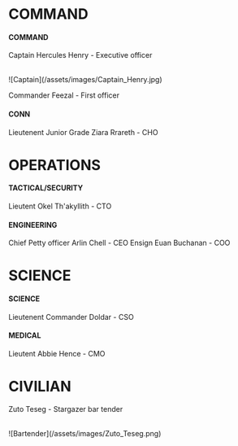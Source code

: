 # COMMAND
#### COMMAND
Captain Hercules Henry - Executive officer

<br />
![Captain](/assets/images/Captain_Henry.jpg)

Commander Feezal - First officer

#### CONN
Lieutenent Junior Grade Ziara Rrareth - CHO

# OPERATIONS
#### TACTICAL/SECURITY
Lieutent Okel Th'akyllith - CTO

#### ENGINEERING

Chief Petty officer Arlin Chell - CEO
Ensign Euan Buchanan - COO

# SCIENCE
#### SCIENCE
Lieutenent Commander Doldar - CSO

#### MEDICAL
Lieutent Abbie Hence - CMO

# CIVILIAN
Zuto Teseg - Stargazer bar tender

<br /> 
![Bartender](/assets/images/Zuto_Teseg.png)

